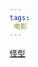 ```yaml
---
tags:
 电影
---
```

[怪型](https://www.canva.cn/design/DAFSfhKfZ28/D8pKzfIApEyrJhmKHewo6Q/watch?utm_content=DAFSfhKfZ28&utm_campaign=designshare&utm_medium=link&utm_source=publishsharelink)
